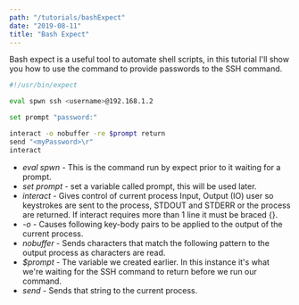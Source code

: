 ```yaml
---
path: "/tutorials/bashExpect"
date: "2019-08-11"
title: "Bash Expect"
---
```


Bash expect is a useful tool to automate shell scripts, in this tutorial I'll show you how to use the command to provide passwords to the SSH command.

```bash
#!/usr/bin/expect

eval spwn ssh <username>@192.168.1.2

set prompt "password:"

interact -o nobuffer -re $prompt return
send "<myPassword>\r"
interact
```

* *eval spwn* - This is the command run by expect prior to it waiting for a prompt.
* *set prompt* - set a variable called prompt, this will be used later.
* *interact* - Gives control of current process Input, Output (IO) user so keystrokes are sent to the process, STDOUT and STDERR or the process are returned. If interact requires more than 1 line it must be braced {}.
* *-o* - Causes following key-body pairs to be applied to the output of the current process.
* *nobuffer* - Sends characters that match the following pattern to the output process as characters are read.
* *$prompt* - The variable we created earlier. In this instance it's what we're waiting for the SSH command to return before we run our command.
* *send* - Sends that string to the current process.